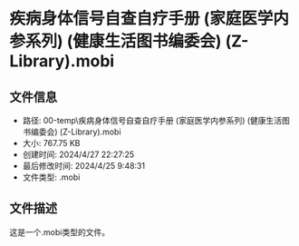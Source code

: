 ﻿# 疾病身体信号自查自疗手册 (家庭医学内参系列) (健康生活图书编委会) (Z-Library).mobi

## 文件信息
- 路径: 00-temp\疾病身体信号自查自疗手册 (家庭医学内参系列) (健康生活图书编委会) (Z-Library).mobi
- 大小: 767.75 KB
- 创建时间: 2024/4/27 22:27:25
- 最后修改时间: 2024/4/25 9:48:31
- 文件类型: .mobi

## 文件描述
这是一个.mobi类型的文件。

